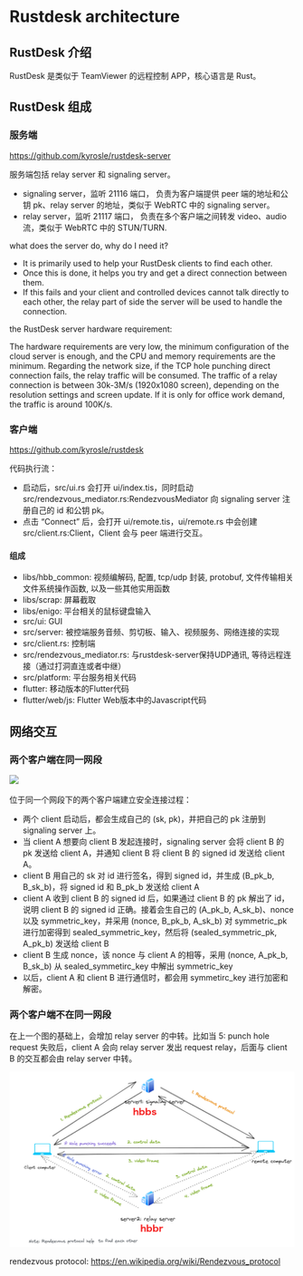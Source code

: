 # Rustdesk architecture

## RustDesk 介绍

RustDesk 是类似于 TeamViewer 的远程控制 APP，核心语言是 Rust。

## RustDesk 组成

### 服务端

https://github.com/kyrosle/rustdesk-server

服务端包括 relay server 和 signaling server。

- signaling server，监听 21116 端口，
  负责为客户端提供 peer 端的地址和公钥 pk、relay server 的地址，类似于 WebRTC 中的 signaling server。
- relay server，监听 21117 端口，
  负责在多个客户端之间转发 video、audio 流，类似于 WebRTC 中的 STUN/TURN.

what does the server do, why do I need it?

- It is primarily used to help your RustDesk clients to find each other.
- Once this is done, it helps you try and get a direct connection between them.
- If this fails and your client and controlled devices cannot talk directly to each other, the relay part of side the server will be used to handle the connection.

the RustDesk server hardware requirement:

The hardware requirements are very low, the minimum configuration of the cloud server is enough, and the CPU and memory requirements are the minimum. Regarding the network size, if the TCP hole punching direct connection fails, the relay traffic will be consumed. The traffic of a relay connection is between 30k-3M/s (1920x1080 screen), depending on the resolution settings and screen update. If it is only for office work demand, the traffic is around 100K/s.

### 客户端

https://github.com/kyrosle/rustdesk

代码执行流：

- 启动后，src/ui.rs 会打开 ui/index.tis，同时启动 src/rendezvous_mediator.rs:RendezvousMediator 向 signaling server 注册自己的 id 和公钥 pk。
- 点击 “Connect” 后，会打开 ui/remote.tis，ui/remote.rs 中会创建 src/client.rs:Client，Client 会与 peer 端进行交互。

#### 组成

- libs/hbb_common: 视频编解码, 配置, tcp/udp 封装, protobuf, 文件传输相关文件系统操作函数, 以及一些其他实用函数
- libs/scrap: 屏幕截取
- libs/enigo: 平台相关的鼠标键盘输入
- src/ui: GUI
- src/server: 被控端服务音频、剪切板、输入、视频服务、网络连接的实现
- src/client.rs: 控制端
- src/rendezvous_mediator.rs: 与rustdesk-server保持UDP通讯, 等待远程连接（通过打洞直连或者中继）
- src/platform: 平台服务相关代码
- flutter: 移动版本的Flutter代码
- flutter/web/js: Flutter Web版本中的Javascript代码

## 网络交互

### 两个客户端在同一网段

![](../assets/rustdesk-net.png.png)

位于同一个网段下的两个客户端建立安全连接过程：

- 两个 client 启动后，都会生成自己的 (sk, pk)，并把自己的 pk 注册到 signaling server 上。
- 当 client A 想要向 client B 发起连接时，signaling server 会将 client B 的 pk 发送给 client A，并通知 client B 将 client B 的 signed id 发送给 client A。
- client B 用自己的 sk 对 id 进行签名，得到 signed id，并生成 (B_pk_b, B_sk_b)，将 signed id 和 B_pk_b 发送给 client A
- client A 收到 client B 的 signed id 后，如果通过 client B 的 pk 解出了 id，说明 client B 的 signed id 正确。接着会生自己的 (A_pk_b, A_sk_b)、nonce 以及 symmetric_key，并采用 (nonce, B_pk_b, A_sk_b) 对 symmetric_pk 进行加密得到 sealed_symmetric_key，然后将 (sealed_symmetric_pk, A_pk_b) 发送给 client B
- client B 生成 nonce，该 nonce 与 client A 的相等，采用 (nonce, A_pk_b, B_sk_b) 从 sealed_symmetirc_key 中解出 symmetric_key
- 以后，client A 和 client B 进行通信时，都会用 symmetirc_key 进行加密和解密。

### 两个客户端不在同一网段

在上一个图的基础上，会增加 relay server 的中转。比如当 5: punch hole request 失败后，client A 会向 relay server 发出 request relay，后面与 client B 的交互都会由 relay server 中转。

![](../assets/rustdesk-sigsev.png)

rendezvous protocol: https://en.wikipedia.org/wiki/Rendezvous_protocol
